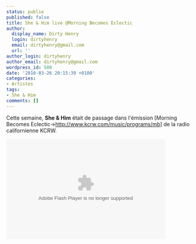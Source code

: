 ```yaml
---
status: publie
published: false
title: She & Him live @Morning Becomes Eclectic
author:
  display_name: Dirty Henry
  login: dirtyhenry
  email: dirtyhenry@gmail.com
  url: ''
author_login: dirtyhenry
author_email: dirtyhenry@gmail.com
wordpress_id: 580
date: '2010-03-26 20:15:39 +0100'
categories:
- Artistes
tags:
- She & Him
comments: []
---
```

Cette semaine, __She & Him__ était de passage dans l'émission [Morning Becomes Eclectic->http://www.kcrw.com/music/programs/mb] de la radio californienne KCRW.

<object width="424" height="268"><param name="movie" value="http://www.kcrw.com/music/programs/mb/mb100324she_and_him/embed-audio"></param><param name="wmode" value="transparent"></param><embed src="http://www.kcrw.com/music/programs/mb/mb100324she_and_him/embed-audio" type="application/x-shockwave-flash" wmode="transparent" width="424" height="268"></embed></object>
